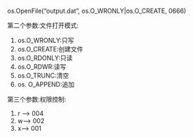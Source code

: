os.OpenFile(“output.dat”, os.O_WRONLY|os.O_CREATE, 0666)

第二个参数:文件打开模式:

1. os.O_WRONLY:只写
2. os.O_CREATE:创建文件
3. os.O_RDONLY:只读
4. os.O_RDWR:读写
5. os.O_TRUNC:清空
6. os. O_APPEND:追加

第三个参数:权限控制:

1. r ——> 004
2. w——> 002
3. x——> 001